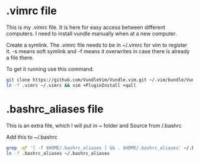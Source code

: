 # .vimrc file
This is my .vimrc file. It is here for easy access between different computers. I need to install vundle manually when at a new computer. 

Create a symlink. The .vimrc file needs to be in ~/.vimrc for vim to register it. -s means soft symlink and -f means it overwrites in case there is already a file there. 

To get it running use this command. 

```bash
git clone https://github.com/VundleVim/Vundle.vim.git ~/.vim/bundle/Vundle.vim
ln -f .vimrc ~/.vimrc && vim +PluginInstall +qall
```
# .bashrc_aliases file

This is an extra file, which I will put in ~ folder and Source from /.bashrc

Add this to ~/.bashrc

```bash
grep -qF '[ -f $HOME/.bashrc_aliases ] && . $HOME/.bashrc_aliases' ~/.bashrc || echo '[ -f $HOME/.bashrc_aliases ] && . $HOME/.bashrc_aliases' >> ~/.bashrc
ln -f .bashrc_aliases ~/.bashrc_aliases
```


